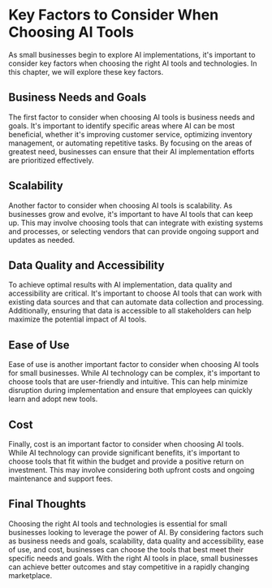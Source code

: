 # Key Factors to Consider When Choosing AI Tools

As small businesses begin to explore AI implementations, it's important to consider key factors when choosing the right AI tools and technologies. In this chapter, we will explore these key factors.

Business Needs and Goals
------------------------

The first factor to consider when choosing AI tools is business needs and goals. It's important to identify specific areas where AI can be most beneficial, whether it's improving customer service, optimizing inventory management, or automating repetitive tasks. By focusing on the areas of greatest need, businesses can ensure that their AI implementation efforts are prioritized effectively.

Scalability
-----------

Another factor to consider when choosing AI tools is scalability. As businesses grow and evolve, it's important to have AI tools that can keep up. This may involve choosing tools that can integrate with existing systems and processes, or selecting vendors that can provide ongoing support and updates as needed.

Data Quality and Accessibility
------------------------------

To achieve optimal results with AI implementation, data quality and accessibility are critical. It's important to choose AI tools that can work with existing data sources and that can automate data collection and processing. Additionally, ensuring that data is accessible to all stakeholders can help maximize the potential impact of AI tools.

Ease of Use
-----------

Ease of use is another important factor to consider when choosing AI tools for small businesses. While AI technology can be complex, it's important to choose tools that are user-friendly and intuitive. This can help minimize disruption during implementation and ensure that employees can quickly learn and adopt new tools.

Cost
----

Finally, cost is an important factor to consider when choosing AI tools. While AI technology can provide significant benefits, it's important to choose tools that fit within the budget and provide a positive return on investment. This may involve considering both upfront costs and ongoing maintenance and support fees.

Final Thoughts
--------------

Choosing the right AI tools and technologies is essential for small businesses looking to leverage the power of AI. By considering factors such as business needs and goals, scalability, data quality and accessibility, ease of use, and cost, businesses can choose the tools that best meet their specific needs and goals. With the right AI tools in place, small businesses can achieve better outcomes and stay competitive in a rapidly changing marketplace.
